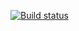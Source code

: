 [![Build status](https://ci.appveyor.com/api/projects/status/ov7f4k4gpm3klwpt?svg=true)](https://ci.appveyor.com/project/MaksimNosov/gradle-2-api-testing-ci-task-3-postman-echo)